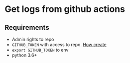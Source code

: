 # Get logs from github actions

## Requirements

* Admin rights to repo
* `GITHUB_TOKEN` with access to repo. [How create](https://help.github.com/en/github/authenticating-to-github/creating-a-personal-access-token-for-the-command-line#creating-a-token)
* `export GITHUB_TOKEN` to env
* python 3.6+

